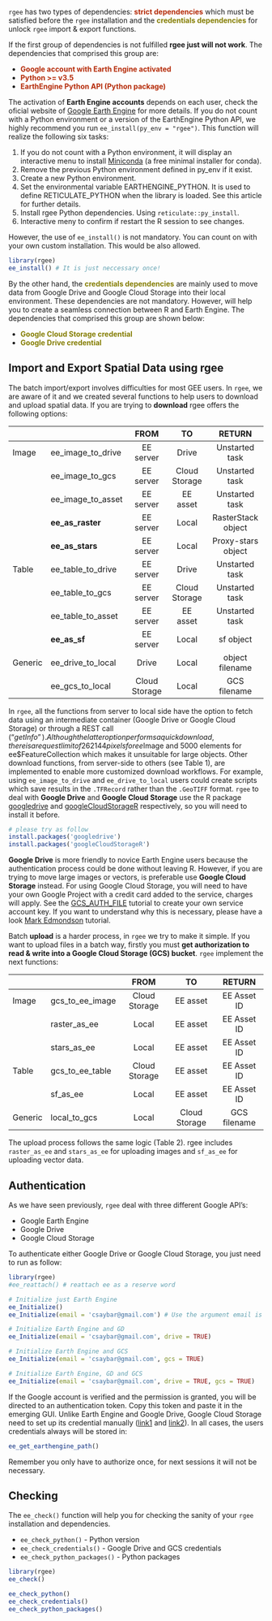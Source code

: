 `rgee` has two types of dependencies: <span
style="color:#b52b09">**strict dependencies**</span> which must be
satisfied before the `rgee` installation and the <span
style="color:#857e04"><b>credentials dependencies</b></span> for unlock
`rgee` import & export functions.

If the first group of dependencies is not fulfilled **rgee just will not
work**. The dependencies that comprised this group are:

-   <span style="color:#b52b09"><b> Google account with Earth Engine
    activated </b></span>
-   <span style="color:#b52b09"><b> Python \>= v3.5 </b></span>
-   <span style="color:#b52b09"><b> EarthEngine Python API (Python
    package) </b></span>

The activation of **Earth Engine accounts** depends on each user, check
the oficial website of [Google Earth
Engine](https://earthengine.google.com/) for more details. If you do not
count with a Python environment or a version of the EarthEngine Python
API, we highly recommend you run `ee_install(py_env = "rgee")`. This
function will realize the following six tasks:

1.  If you do not count with a Python environment, it will display an
    interactive menu to install
    [Miniconda](https://docs.conda.io/en/latest/miniconda.html) (a free
    minimal installer for conda).
2.  Remove the previous Python environment defined in py\_env if it
    exist.
3.  Create a new Python environment.
4.  Set the environmental variable EARTHENGINE\_PYTHON. It is used to
    define RETICULATE\_PYTHON when the library is loaded. See this
    article for further details.
5.  Install rgee Python dependencies. Using `reticulate::py_install`.
6.  Interactive meny to confirm if restart the R session to see changes.

However, the use of `ee_install()` is not mandatory. You can count on
with your own custom installation. This would be also allowed.

``` r
library(rgee)
ee_install() # It is just neccessary once!
```

By the other hand, the <span style="color:#857e04"><b>credentials
dependencies</b></span> are mainly used to move data from Google Drive
and Google Cloud Storage into their local environment. These
dependencies are not mandatory. However, will help you to create a
seamless connection between R and Earth Engine. The dependencies that
comprised this group are shown below:

-   <span style="color:#857e04">**Google Cloud Storage
    credential**</span>
-   <span style="color:#857e04">**Google Drive credential**</span>

Import and Export Spatial Data using rgee
-----------------------------------------

The batch import/export involves difficulties for most GEE users. In
`rgee`, we are aware of it and we created several functions to help
users to download and upload spatial data. If you are trying to
**download** rgee offers the following options:

|         |                      |      FROM     |       TO      |       RETURN       |
|---------|----------------------|:-------------:|:-------------:|:------------------:|
| Image   | ee\_image\_to\_drive |   EE server   |     Drive     |   Unstarted task   |
|         | ee\_image\_to\_gcs   |   EE server   | Cloud Storage |   Unstarted task   |
|         | ee\_image\_to\_asset |   EE server   |    EE asset   |   Unstarted task   |
|         | **ee\_as\_raster**   |   EE server   |     Local     | RasterStack object |
|         | **ee\_as\_stars**    |   EE server   |     Local     | Proxy-stars object |
| Table   | ee\_table\_to\_drive |   EE server   |     Drive     |   Unstarted task   |
|         | ee\_table\_to\_gcs   |   EE server   | Cloud Storage |   Unstarted task   |
|         | ee\_table\_to\_asset |   EE server   |    EE asset   |   Unstarted task   |
|         | **ee\_as\_sf**       |   EE server   |     Local     |      sf object     |
| Generic | ee\_drive\_to\_local |     Drive     |     Local     |   object filename  |
|         | ee\_gcs\_to\_local   | Cloud Storage |     Local     |    GCS filename    |

In `rgee`, all the functions from server to local side have the option
to fetch data using an intermediate container (Google Drive or Google
Cloud Storage) or through a REST call (“$getInfo”). Although the latter
option performs a quick download, there is a request limit of 262144
pixels for ee$Image and 5000 elements for ee$FeatureCollection which
makes it unsuitable for large objects. Other download functions, from
server-side to others (see Table 1), are implemented to enable more
customized download workflows. For example, using `ee_image_to_drive`
and `ee_drive_to_local` users could create scripts which save results in
the `.TFRecord` rather than the `.GeoTIFF` format. `rgee` to deal with
**Google Drive** and **Google Cloud Storage** use the R package
[googledrive](https://googledrive.tidyverse.org/) and
[googleCloudStorageR](http://code.markedmondson.me/googleCloudStorageR/)
respectively, so you will need to install it before.

``` r
# please try as follow
install.packages('googledrive')
install.packages('googleCloudStorageR')
```

**Google Drive** is more friendly to novice Earth Engine users because
the authentication process could be done without leaving R. However, if
you are trying to move large images or vectors, is preferable use
**Google Cloud Storage** instead. For using Google Cloud Storage, you
will need to have your own Google Project with a credit card added to
the service, charges will apply. See the
[GCS\_AUTH\_FILE](https://github.com/csaybar/GCS_AUTH_FILE.json)
tutorial to create your own service account key. If you want to
understand why this is necessary, please have a look [Mark
Edmondson](http://code.markedmondson.me/googleCloudStorageR/articles/googleCloudStorageR.html)
tutorial.

Batch **upload** is a harder process, in `rgee` we try to make it
simple. If you want to upload files in a batch way, firstly you must
**get authorization to read & write into a Google Cloud Storage (GCS)
bucket**. `rgee` implement the next functions:

|         |                    |      FROM     |       TO      |    RETURN    |
|---------|--------------------|:-------------:|:-------------:|:------------:|
| Image   | gcs\_to\_ee\_image | Cloud Storage |    EE asset   |  EE Asset ID |
|         | raster\_as\_ee     |     Local     |    EE asset   |  EE Asset ID |
|         | stars\_as\_ee      |     Local     |    EE asset   |  EE Asset ID |
| Table   | gcs\_to\_ee\_table | Cloud Storage |    EE asset   |  EE Asset ID |
|         | sf\_as\_ee         |     Local     |    EE asset   |  EE Asset ID |
| Generic | local\_to\_gcs     |     Local     | Cloud Storage | GCS filename |

The upload process follows the same logic (Table 2). rgee includes
`raster_as_ee` and `stars_as_ee` for uploading images and `sf_as_ee` for
uploading vector data.

Authentication
--------------

As we have seen previously, `rgee` deal with three different Google
API’s:

-   Google Earth Engine
-   Google Drive
-   Google Cloud Storage

To authenticate either Google Drive or Google Cloud Storage, you just
need to run as follow:

``` r
library(rgee)
#ee_reattach() # reattach ee as a reserve word

# Initialize just Earth Engine
ee_Initialize() 
ee_Initialize(email = 'csaybar@gmail.com') # Use the argument email is not mandatory

# Initialize Earth Engine and GD
ee_Initialize(email = 'csaybar@gmail.com', drive = TRUE)

# Initialize Earth Engine and GCS
ee_Initialize(email = 'csaybar@gmail.com', gcs = TRUE)

# Initialize Earth Engine, GD and GCS
ee_Initialize(email = 'csaybar@gmail.com', drive = TRUE, gcs = TRUE)
```

If the Google account is verified and the permission is granted, you
will be directed to an authentication token. Copy this token and paste
it in the emerging GUI. Unlike Earth Engine and Google Drive, Google
Cloud Storage need to set up its credential manually
([link1](http://code.markedmondson.me/googleCloudStorageR/articles/googleCloudStorageR.html)
and [link2](https://github.com/csaybar/GCS_AUTH_FILE.json)). In all
cases, the users credentials always will be stored in:

``` r
ee_get_earthengine_path()
```

Remember you only have to authorize once, for next sessions it will not
be necessary.

Checking
--------

The `ee_check()` function will help you for checking the sanity of your
`rgee` installation and dependencies.

-   `ee_check_python()` - Python version
-   `ee_check_credentials()` - Google Drive and GCS credentials
-   `ee_check_python_packages()` - Python packages

``` r
library(rgee)
ee_check()

ee_check_python()
ee_check_credentials()
ee_check_python_packages()
```
